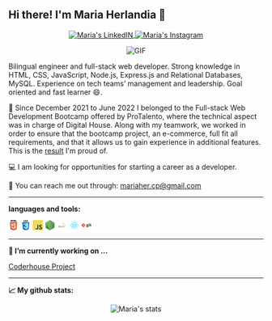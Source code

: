 ## Hi there! I'm Maria Herlandia 👋

<p align="center"><a href="https://www.linkedin.com/in/maria-herlandia-copete/?locale=en_US">
  <img align="center" alt="Maria's LinkedIN" width="22px" src="https://raw.githubusercontent.com/peterthehan/peterthehan/master/assets/linkedin.svg" />
</a>
<a href="https://www.instagram.com/mariehercp/">
  <img align="center" alt="Maria's Instagram" width="22px" src="https://raw.githubusercontent.com/hussainweb/hussainweb/main/icons/instagram.png" />
</a>
 <p/>

<p align="center"><img alt="GIF" src="https://cdn.dribbble.com/users/2459439/screenshots/5314041/media/4ea6406ae11f0bf51f823a8a9bcf7f1a.gif" width="500" height="320" /><p/>

Bilingual engineer and full-stack web developer. Strong knowledge in HTML, CSS, JavaScript, Node.js, Express.js and Relational Databases, MySQL. Experience on tech teams’ management and leadership. Goal oriented and fast learner 😄.

📖  Since December 2021 to June 2022 I belonged to the Full-stack Web Development Bootcamp offered by ProTalento, where the technical aspect was in charge of Digital House. Along with my teamwork, we worked in order to ensure that the bootcamp project, an e-commerce, full fit all requirements, and that it allows us to gain experience in additional features. This is the [result](https://comic-vs-manga.herokuapp.com/) I'm proud of.

💻 I am looking for opportunities for starting a career as a developer.

💬 You can reach me out through: mariaher.cp@gmail.com

---

**languages and tools:**  

<code><img height="20" src="https://raw.githubusercontent.com/github/explore/80688e429a7d4ef2fca1e82350fe8e3517d3494d/topics/html/html.png"></code>
<code><img height="20" src="https://raw.githubusercontent.com/github/explore/80688e429a7d4ef2fca1e82350fe8e3517d3494d/topics/css/css.png"></code>
<code><img height="20" src="https://raw.githubusercontent.com/github/explore/80688e429a7d4ef2fca1e82350fe8e3517d3494d/topics/javascript/javascript.png"></code>
<code><img height="20" src="https://raw.githubusercontent.com/github/explore/80688e429a7d4ef2fca1e82350fe8e3517d3494d/topics/nodejs/nodejs.png"></code>
<code><img height="20" src="https://raw.githubusercontent.com/github/explore/80688e429a7d4ef2fca1e82350fe8e3517d3494d/topics/mysql/mysql.png"></code>
<code><img height="20" src="https://raw.githubusercontent.com/github/explore/80688e429a7d4ef2fca1e82350fe8e3517d3494d/topics/react/react.png"></code>
<code><img height="20" src="https://raw.githubusercontent.com/github/explore/80688e429a7d4ef2fca1e82350fe8e3517d3494d/topics/git/git.png"></code>

---

**🔭 I’m currently working on ...**

[Coderhouse Project](https://github.com/mariecp27/my-collection-spot-copete)

---

**📈 My github stats:**

<p align="center"> <img src="https://github-readme-stats.vercel.app/api?username=mariecp27&show_icons=true&theme=radical" alt="Maria's stats" />
 







<!--
**mariecp27/mariecp27** is a ✨ _special_ ✨ repository because its `README.md` (this file) appears on your GitHub profile.

Here are some ideas to get you started:

- 🔭 I’m currently working on ...
- 🌱 I’m currently learning ...
- 👯 I’m looking to collaborate on ...
- 🤔 I’m looking for help with ...
- 💬 Ask me about ...
- 📫 How to reach me: ...
- 😄 Pronouns: ...
- ⚡ Fun fact: ...
-->
